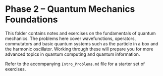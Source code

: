 # Phase 2 – Quantum Mechanics Foundations

This folder contains notes and exercises on the fundamentals of quantum mechanics.  The problems here cover wavefunctions, operators, commutators and basic quantum systems such as the particle in a box and the harmonic oscillator.  Working through these will prepare you for more advanced topics in quantum computing and quantum information.

Refer to the accompanying `Intro_Problems.md` file for a starter set of exercises.
